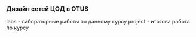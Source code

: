 ### Дизайн сетей ЦОД в OTUS
labs - лабораторные работы по данному курсу
project - итогова работа по курсу
